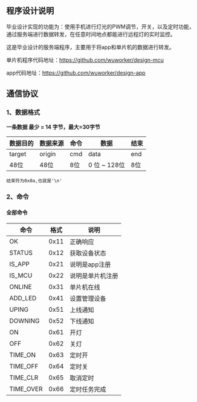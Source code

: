 ## 程序设计说明
毕业设计实现的功能为：使用手机进行灯光的PWM调节，开关，以及定时功能，通过服务端进行数据转发，在任意时间地点都能进行远程灯的实时监控。  

这是毕业设计的服务端程序，主要用于将app和单片机的数据进行转发。  

单片机程序代码地址：https://github.com/wuworker/design-mcu  

app代码地址：https://github.com/wuworker/design-app  


## 通信协议

### 1、数据格式

**一条数据 最少 = 14 字节，最大=30字节**

|  数据目的 | 数据来源 | 命令 | 数据      | 结束  |
|----------|---------|------|----------|------|
|  target | origin   | cmd  |  data     | end |
|	48位  |  48位    |  8位 | 0 位 ~ 128位 |  8位 |
```
结束符为0x0a,也就是'\n'
```

### 2、命令

#### 全部命令
|  命令  |   格式  |  说明  |
|--------|--------|-------|
| OK     |  0x11  | 正确响应       |
| STATUS |  0x12  | 获取设备状态|
| IS_APP |  0x21  | 说明是app注册     |
| IS_MCU |  0x22  | 说明是单片机注册   |
| ONLINE |  0x31  | 单片机在线        |
| ADD_LED  | 0x41 | 设置管理设备    |
| UPING    |  0x51 | 上线通知        |
| DOWNING  |  0x52 | 下线通知      |
| ON     | 0x61 | 开灯            |
| OFF    |  0x62 | 关灯          |
| TIME_ON | 0x63 | 定时开        |
|TIME_OFF | 0x64 | 定时关        |
| TIME_CLR | 0x65 | 取消定时     |
|TIME_OVER | 0x66 | 定时任务完成 |
